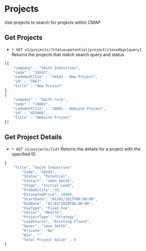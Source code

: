 # Projects
Use projects to search for projects within CMAP

## Get Projects
* `* GET v1/projects/?status=potential|project|closed&q=[query]` Returns the projects that match search query and status

```javascript
[{
	"company" : "Smith Industries",
	"code" : "34543",
	"codeAndTitle" : "34543 - New Project",
	"id" : "7867",
	"title" : "New Project"
},
{
	"company" : "Smith Corp",
	"code" : "10001",
	"codeAndTitle" : "10001 - Website Project",
	"id" : "453466",
	"title" : "Website Project"
}]
```

## Get Project Details
* `* GET v1/projects/[id]` Returns the details for a project with the specified ID

```javascript
{ 
	"Title", "Smith Industries"
        "Code", "34543",
        "Status", "Potential",
        "Contact", "John Smith",
        "Stage", "Initial Lead",
        "Probability", 10,
        "EstimatedPrice", 10000,
        "StartDate", "01/01/2017T00:00:00",
        "EndDate", "01/01/2018T00:00:00",
        "FeeType", "Fixed Fee",
        "Sector", "Health",
        "ProjectType", "Strategy",
        "LeadSource", "Existing Client",
        "Owner", "Jane Smith",
        "Private", "No"
        "Bio", ""
        "Total Project Value" : 0 
}
```
